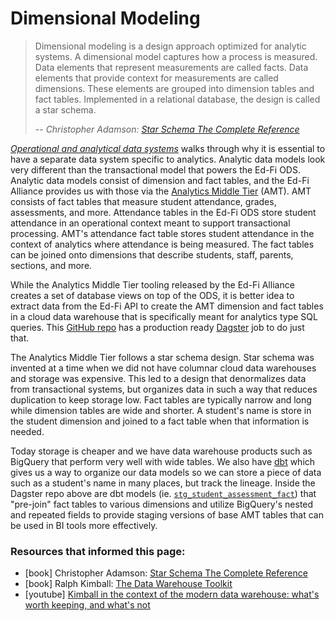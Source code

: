 # Dimensional Modeling

> Dimensional modeling is a design approach optimized for analytic systems. A dimensional model captures how a process is measured. Data elements that represent measurements are called facts. Data elements that provide context for measurements are called dimensions. These elements are grouped into dimension tables and fact tables. Implemented in a relational database, the design is called a star schema.
>
> -- <cite>Christopher Adamson: <ins>[Star Schema The Complete Reference](https://www.amazon.com/Schema-Complete-Reference-Christopher-Adamson/dp/0071744320)</ins></cite>


[*Operational and analytical data systems*](./operational_and_analytical_data_systems.md) walks through why it is essential to have a separate data system specific to analytics. Analytic data models look very different than the transactional model that powers the Ed-Fi ODS. Analytic data models consist of dimension and fact tables, and the Ed-Fi Alliance provides us with those via the [Analytics Middle Tier](https://techdocs.ed-fi.org/display/EDFITOOLS/Analytics+Middle+Tier) (AMT). AMT consists of fact tables that measure student attendance, grades, assessments, and more. Attendance tables in the Ed-Fi ODS store student attendance in an operational context meant to support transactional processing. AMT's attendance fact table stores student attendance in the context of analytics where attendance is being measured. The fact tables can be joined onto dimensions that describe students, staff, parents, sections, and more.

While the Analytics Middle Tier tooling released by the Ed-Fi Alliance creates a set of database views on top of the ODS, it is better idea to extract data from the Ed-Fi API to create the AMT dimension and fact tables in a cloud data warehouse that is specifically meant for analytics type SQL queries. This [GitHub repo](https://github.com/K12-Analytics-Engineering/dagster-edfi-api-to-bq-amt) has a production ready [Dagster](https://dagster.io/) job to do just that.

The Analytics Middle Tier follows a star schema design. Star schema was invented at a time when we did not have columnar cloud data warehouses and storage was expensive. This led to a design that denormalizes data from transactional systems, but organizes data in such a way that reduces duplication to keep storage low. Fact tables are typically narrow and long while dimension tables are wide and shorter. A student's name is store in the student dimension and joined to a fact table when that information is needed.

Today storage is cheaper and we have data warehouse products such as BigQuery that perform very well with wide tables. We also have [dbt](https://www.getdbt.com/) which gives us a way to organize our data models so we can store a piece of data such as a student's name in many places, but track the lineage. Inside the Dagster repo above are dbt models (ie. [`stg_student_assessment_fact`](https://github.com/K12-Analytics-Engineering/dagster-edfi-api-to-bq-amt/blob/master/project_dbt/models/staging/stg_student_assessment_fact.sql)) that "pre-join" fact tables to various dimensions and utilize BigQuery's nested and repeated fields to provide staging versions of base AMT tables that can be used in BI tools more effectively.




### Resources that informed this page:
* [book] Christopher Adamson: <ins>[Star Schema The Complete Reference](https://www.amazon.com/Schema-Complete-Reference-Christopher-Adamson/dp/0071744320)</ins>
* [book] Ralph Kimball: <ins>[The Data Warehouse Toolkit](https://www.amazon.com/Data-Warehouse-Toolkit-Definitive-Dimensional/dp/1118530802)</ins>
* [youtube] [Kimball in the context of the modern data warehouse: what's worth keeping, and what's not](https://youtu.be/3OcS2TMXELU)

